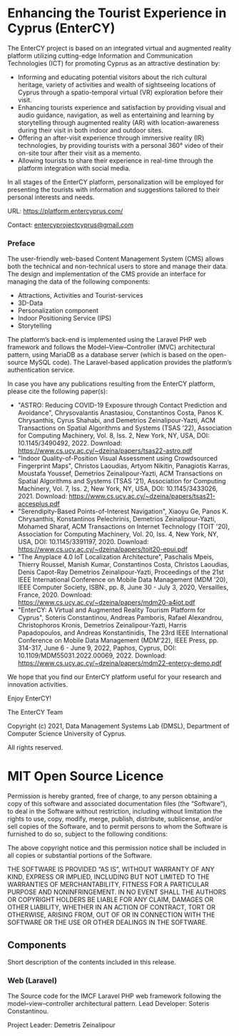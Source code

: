# Enhancing the Tourist Experience in Cyprus (EnterCY)


The EnterCY project is based on an integrated virtual and augmented reality platform utilizing cutting-edge Information and Communication Technologies (ICT) for promoting Cyprus as an attractive destination by:

- Informing and educating potential visitors about the rich cultural heritage, variety of activities and wealth of sightseeing locations of Cyprus through a spatio-temporal virtual (VR) exploration before their visit.
- Enhancing tourists experience and satisfaction by providing visual and audio guidance, navigation, as well as entertaining and learning by storytelling through augmented reality (AR) with location-awareness during their visit in both indoor and outdoor sites.
- Offering an after-visit experience through immersive reality (IR) technologies, by providing tourists with a personal 360° video of their on-site tour after their visit as a memento.
- Allowing tourists to share their experience in real-time through the platform integration with social media.

In all stages of the EnterCY platform, personalization will be employed for presenting the tourists with information and suggestions tailored to their personal interests and needs.

URL: https://platform.entercyprus.com/

Contact: entercyprojectcyprus@gmail.com

### Preface
The user-friendly web-based Content Management System (CMS) allows both the technical and non-technical users to store and manage their data. 
The design and implementation of the CMS provide an interface for managing the data of the following components:
- Attractions, Activities and Tourist-services
- 3D-Data
- Personalization component
- Indoor Positioning Service (IPS)
- Storytelling

The platform’s back-end is implemented using the Laravel PHP web framework and follows the Model–View–Controller (MVC) architectural pattern, using MariaDB as a database server (which is based on the open-source MySQL code). The Laravel-based application provides the platform’s authentication service.

In case you have any publications resulting from the EnterCY platform, please cite the following paper(s):

- "ASTRO: Reducing COVID-19 Exposure through Contact Prediction and Avoidance", Chrysovalantis Anastasiou, Constantinos Costa, Panos K. Chrysanthis, Cyrus Shahabi, and Demetrios Zeinalipour-Yazti, ACM Transactions on Spatial Algorithms and Systems (TSAS '22), Association for Computing Machinery, Vol. 8, Iss. 2, New York, NY, USA, DOI: 10.1145/3490492, 2022. Download: https://www.cs.ucy.ac.cy/~dzeina/papers/tsas22-astro.pdf     
- "Indoor Quality-of-Position Visual Assessment using Crowdsourced Fingerprint Maps", Christos Laoudias, Artyom Nikitin, Panagiotis Karras, Moustafa Youssef, Demetrios Zeinalipour-Yazti, ACM Transactions on Spatial Algorithms and Systems (TSAS '21), Association for Computing Machinery, Vol. 7, Iss. 2, New York, NY, USA, DOI: 10.1145/3433026, 2021. Download: https://www.cs.ucy.ac.cy/~dzeina/papers/tsas21-accesplus.pdf     
- "Serendipity-Based Points-of-Interest Navigation", Xiaoyu Ge, Panos K. Chrysanthis, Konstantinos Pelechrinis, Demetrios Zeinalipour-Yazti, Mohamed Sharaf, ACM Transactions on Internet Technology (TOIT '20), Association for Computing Machinery, Vol. 20, Iss. 4, New York, NY, USA, DOI: 10.1145/3391197, 2020. Download: https://www.cs.ucy.ac.cy/~dzeina/papers/toit20-epui.pdf 
- "The Anyplace 4.0 IoT Localization Architecture", Paschalis Mpeis, Thierry Roussel, Manish Kumar, Constantinos Costa, Christos Laoudias, Denis Capot-Ray Demetrios Zeinalipour-Yazti, Proceedings of the 21st IEEE International Conference on Mobile Data Management (MDM '20), IEEE Computer Society, ISBN:, pp. 8, June 30 - July 3, 2020, Versailles, France, 2020. Download: https://www.cs.ucy.ac.cy/~dzeina/papers/mdm20-a4iot.pdf 
- "EnterCY: A Virtual and Augmented Reality Tourism Platform for Cyprus", Soteris Constantinou, Andreas Pamboris, Rafael Alexandrou, Christophoros Kronis, Demetrios Zeinalipour-Yazti, Harris Papadopoulos, and Andreas Konstantinidis, The 23rd IEEE International Conference on Mobile Data Management (MDM'22), IEEE Press, pp. 314-317, June 6 - June 9, 2022, Paphos, Cyprus, DOI: 10.1109/MDM55031.2022.00069, 2022. Download: https://www.cs.ucy.ac.cy/~dzeina/papers/mdm22-entercy-demo.pdf

We hope that you find our EnterCY platform useful for your research and innovation activities.  

Enjoy EnterCY!

The EnterCY Team 

Copyright (c) 2021, Data Management Systems Lab (DMSL), Department of Computer Science
University of Cyprus.

All rights reserved.

# MIT Open Source Licence

Permission is hereby granted, free of charge, to any person obtaining a copy of this software and associated documentation files (the “Software”), to deal in the Software without restriction, including without limitation the rights to use, copy, modify, merge, publish, distribute, sublicense, and/or sell copies of the Software, and to permit persons to whom the Software is furnished to do so, subject to the following conditions:

The above copyright notice and this permission notice shall be included in all copies or substantial portions of the Software.

THE SOFTWARE IS PROVIDED “AS IS”, WITHOUT WARRANTY OF ANY KIND, EXPRESS OR IMPLIED, INCLUDING BUT NOT LIMITED TO THE WARRANTIES OF MERCHANTABILITY, FITNESS FOR A PARTICULAR PURPOSE AND NONINFRINGEMENT. IN NO EVENT SHALL THE AUTHORS OR COPYRIGHT HOLDERS BE LIABLE FOR ANY CLAIM, DAMAGES OR OTHER LIABILITY, WHETHER IN AN ACTION OF CONTRACT, TORT OR OTHERWISE, ARISING FROM, OUT OF OR IN CONNECTION WITH THE SOFTWARE OR THE USE OR OTHER DEALINGS IN THE SOFTWARE.

## Components 

Short description of the contents included in this release.

### Web (Laravel)
The Source code for the IMCF Laravel PHP web framework following the
model–view–controller architectural pattern. Lead Developer: Soteris Constantinou. 


Project Leader: Demetris Zeinalipour
